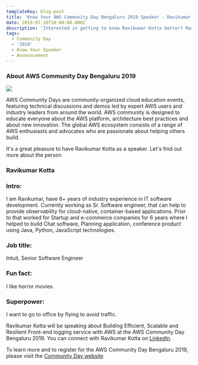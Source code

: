 ```yaml
---
templateKey: blog-post
title: 'Know Your AWS Community Day Bengaluru 2019 Speaker - Ravikumar Kotta'
date: 2019-07-26T10:00:00.000Z
description: 'Interested in getting to know Ravikumar Kotta better? Read on.'
tags:
  - Community Day
  - '2019'
  - Know Your Speaker
  - Announcement
---
```


### About AWS Community Day Bengaluru 2019

![](/img/communityday2019/speakers/know-your-speaker-ravikumar.png)

AWS Community Days are community-organized cloud education events, featuring technical discussions and demos led by expert AWS users and industry leaders from around the world. AWS community is designed to educate everyone about the AWS platform, architecture best practices and about new innovation. The global AWS ecosystem consists of a range of AWS enthusiasts and advocates who are passionate about helping others build. 

It's a great pleasure to have Ravikumar Kotta as a speaker. Let's find out more about the person

### Ravikumar Kotta
 
### Intro: 
I am Ravikumar, have 8+ years of industry experience in IT software development. Currently working as Sr. Software engineer, that can help to provide observability for cloud-native, container-based applications. Prior to that worked for Startup and e-commerce companies for 6 years where I helped to build Chat software, Planning application, conference product using Java, Python, JavaScript technologies.

### Job title:
Intuit, Senior Software Engineer


### Fun fact:
I like horror movies.

### Superpower:
I want to go to office by flying to avoid traffic.



Ravikumar Kotta will be speaking about Building Efficient, Scalable and Resilient Front-end logging service with AWS at the AWS Community Day Bengaluru 2019. You can connect with Ravikumar Kotta on [LinkedIn](https://www.linkedin.com/in/ravikumar-kotha-33251518).

To learn more and to register for the AWS Community Day Bengaluru 2019, please visit the [Community Day website](https://communityday.awsugblr.in)
